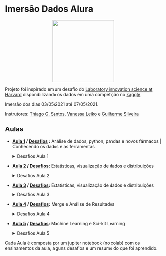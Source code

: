 # Imersão Dados Alura

<p align="center">
<a href="#">
<img src="https://camo.githubusercontent.com/1c41257b2a5d69c6ff859393ab19fb2061d3e76798128083772ecce35c30978e/68747470733a2f2f7777772e616c7572612e636f6d2e62722f6173736574732f696d672f696d6572736f65732f696d657273616f2d6461646f732f6c6f676f2d6d657273616f2e313631363530313139372e737667" height=200 width=200>
</a>
</p>

Projeto foi inspirado em um desafio do [Laboratory innovation science at Harvard](https://lish.harvard.edu/) disponibilizando os dados em uma competição no [kaggle](https://www.kaggle.com/c/lish-moa).

Imersão dos dias 03/05/2021 até 07/05/2021.

Instrutores: [Thiago G. Santos](https://www.linkedin.com/in/thiago-gon%C3%A7alves-santos/), [Vanessa Leiko](https://www.linkedin.com/in/vanessa-leiko-oikawa-cardoso/) e [Guilherme Silveira](https://www.linkedin.com/in/guilhermeazevedosilveira/) 

## Aulas

- **[Aula 1](https://github.com/LincolnVS/ImersaoDadosAlura/blob/main/Aula_01.ipynb) / [Desafios](https://github.com/LincolnVS/ImersaoDadosAlura/blob/main/Aula_01_Desafios.ipynb) :** Análise de dados, python, pandas e novos fármacos | Conhecendo os dados e as ferramentas
    <details>
      <summary>Desafios Aula 1</summary>
    
    [Notebook de Desafios](https://github.com/LincolnVS/ImersaoDadosAlura/blob/main/Aula_01_Desafios.ipynb)
    - *01*: Investigar por que a classe tratamento é tão desbalanceada?
    - *02*: Plotar as 5 últimas linhas da tabela
    - *03*: Proporção das classes tratamento.
    - *04*: Quantas tipos de drogas foram investigados.
    - *05*: Procurar na documentação o método query(pandas). 
    - *06*: Renomear as colunas tirando o hífen. 
    - *07*: Deixar os gráficos bonitões. (Matplotlib.pyplot)
    - *08*: Resumir o que você aprendeu com os dados
    </details>

- **[Aula 2](https://github.com/LincolnVS/ImersaoDadosAlura/blob/main/Aula_02.ipynb) / [Desafios](https://github.com/LincolnVS/ImersaoDadosAlura/blob/main/Aula_02_Desafios.ipynb):** Estatísticas, visualização de dados e distribuições
    <details>
      <summary>Desafios Aula 2</summary>
    
    [Notebook de Desafios](https://github.com/LincolnVS/ImersaoDadosAlura/blob/main/Aula_02_Desafios.ipynb)
    - *01*: Ordenar o gráfico countplot
    - *02*: Melhorar a visualização alterando tamanho da fonte...
    - *03*: Plotar os histogramas com seaborn
    - *04*: Estudar sobre as estatíticas retornadas no .describe()
    - *05*: Refletir sobre a manipulação do tamanho das visualizações. 
    - *06*: Fazer outras análises com o boxplot e até com o histograma. 
    - *07*: Resumo do que você aprendeu com os dados
    </details>

- **[Aula 3](https://github.com/LincolnVS/ImersaoDadosAlura/blob/main/Aula_03.ipynb) / [Desafios](https://github.com/LincolnVS/ImersaoDadosAlura/blob/main/Aula_03_Desafios.ipynb):** Estatísticas, visualização de dados e distribuições
    <details>
      <summary>Desafios Aula 3</summary>
    
    [Notebook de Desafios](https://github.com/LincolnVS/ImersaoDadosAlura/blob/main/Aula_03_Desafios.ipynb)
    - *01*: Criar tabelas de frequência com pandas.groupby()
    - *02*: Normalizar o crosstab pela coluna.
    - *03*: Explorar outros agregadores.
    - *04*: Explorar o melt.
    - *05*: Calcular e analisar a correlação entre G e C. Refletir sobre os efeitos biológicos. 
    - *06*: Estudar o código que plota a matriz de correlação (heatmap)
    - *07*: Resumo do que você aprendeu com os dados
    </details>

- **[Aula 4]() / [Desafios]():** Merge e Análise de Resultados
    <details>
      <summary>Desafios Aula 4</summary>
        [Nada por enquanto]
    </details>

- **[Aula 5]() / [Desafios]():** Machine Learning e Sci-kit Learning
    <details>
      <summary>Desafios Aula 5</summary>
        [Nada por enquanto]
    </details>

Cada Aula é composta por um jupiter notebook (no colab) com os ensinamentos da aula, alguns desafios e um resumo do que foi aprendido.

